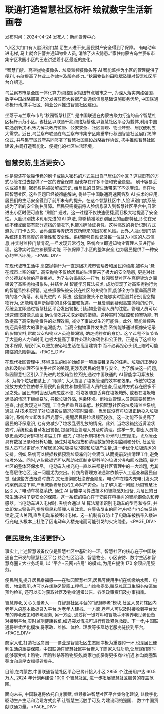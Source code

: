 # 联通打造智慧社区标杆 绘就数字生活新画卷

发布时间：2024-04-24 发布人：新闻宣传中心

“小区大门口有人脸识别门禁,陌生人进不来,居民财产安全得到了保障。 有电动车进电梯, 马上就会告警并通知物业人员, 消除了火灾隐患。”家住内蒙古乌兰察布市集宁区秋园小区的王志讲述着小区最近的变化。

“智慧门禁、高空抛物摄像头、垃圾监控摄像头等 AI 智能监控为小区的管理提供了便利, 有效提高了物业工作效率及服务能力。”秋园物业的田晓斌经理对智慧社区平台介绍道。

乌兰察布市是全国一体化算力网络国家枢纽节点城市之一, 为深入落实网络强国、数字中国战略部署,充分发挥该市大数据产业通信信息基础设施服务优势, 中国联通积极行动,携手社区、物业公司推进智慧社区建设。

坐落于乌兰察布市的“秋园智慧社区”, 是中国联通在内蒙古聚力打造的首个智慧社区标杆示范小区。该社区以联通千兆网络为基础,以智慧社区平台为载体,利用中国联通创新技术,致力解决政府监管、公安安全、社区管理、物业转型、居民便利五大需求。近日,乌兰察布联通在乌兰察布市集宁区隆重举行秋园智慧社区展厅揭牌仪式, 并与集宁区政府共同签署了智慧社区建设战略合作协议, 携手推动智慧社区建设,共同打造智能化、便捷化的社区生活环境。

## 智慧安防,生活更安心

你是否还在依靠传统的刷卡或输入密码的方式进出自己居住的小区？这些旧有的方式尽管在过去提供了一定的安全保障,但也存在许多不便和安全隐患。 刷卡容易丢失或被复制, 密码容易被破解或忘记, 给居民的日常生活带来了不少麻烦。而在秋园智慧社区, 这些问题已经被彻底解决, 得益于中国联通高速网络及 AI 技术的应用, 居民们的生活安全得到了前所未有的提升。在这个智慧社区中,人脸识别门禁系统成为了新的安全防护屏障。居民只需提前将人脸信息录入到智慧社区平台中,日常进出小区时便可直接 “刷脸” 通过。这一过程不仅快速便捷,而且极大地提高了安全性。人脸识别技术利用先进的 AI 算法, 能够精准地识别居民的面部特征,即使在光线不佳或面部有部分遮挡的情况下,也能准确验证身份。这种高效的身份识别方式避免了门卡丢失、密码泄露等传统方式所带来的困扰和风险。此外,人脸识别门禁系统还具有高度的灵活性和安全性。系统能够自动记录每一位进入小区的人员信息,并实时监控门禁情况,一旦发现异常行为, 系统会立即通知物业管理人员进行处理。这种实时监控和预警功能, 不仅保障了小区的整体安全,也为居民提供了一种安心的生活环境。<PAGE_DIV> 

在现代城市生活中,高空抛物行为一直是困扰城市管理者和居民的顽疾,被称为“悬在城市上空的痛”。高空抛物不仅给居民的生活带来了极大的安全隐患, 更是对社会公德和法律的严重挑战。为了有效遏制这一行为, 秋园智慧社区在高层建筑之间架设了高空抛物摄像头, 并结合 AI 智能学习算法技术, 成功实现了对高空抛物行为的智能监控和预警。这些摄像头被安装在社区的关键位置,能够全方位覆盖高层建筑的各个角落。利用先进的 AI 算法, 这些摄像头不仅能够实时监测并识别高空抛物行为, 还能精准判断抛物的具体位置和轨迹。一旦检测到疑似高空抛物的动作, 系统会立即通过智慧社区平台发出警报, 引起物业管理人员的注意。管理人员可以迅速调取摄像头画面,确认情况并采取必要的措施。这种实时的监控和预警功能, 有效提高了高空抛物事件的处理效率, 减少了事故发生的可能性。此外, 智能监控系统还具备强大的事件追溯能力。当高空抛物事件发生后,系统能够通过摄像头记录的影像资料,帮助公安和物业人员追根溯源, 确定抛物者的身份。这个过程不仅节省了大量的人力和时间,也极大提高了事件处理的准确性和公正性。正是有了这样的技术保障, 居民们可以更加安心地生活在高层建筑中,而不必再担心头顶上随时可能降临的危险物品。<PAGE_DIV> 

在现代社区管理中, 环境卫生的维护始终是一项重要且复杂的任务。垃圾的正确投放和及时处理不仅关乎社区的美观,更涉及居民的健康与安全。为了解决这一问题,秋园智慧社区引入了先进的垃圾箱监控系统,通过中国联通的 AI 智能学习算法技术, 为每个垃圾箱装上了 “眼睛”, 大大提高了垃圾管理的效率和效果。传统的垃圾投放方式往往依赖于居民的自觉性和物业管理人员的巡查,但这种方式存在很多不足之处。居民有时会因为疏忽或不便, 将垃圾随意丢弃在垃圾箱外, 或者在垃圾箱满溢的情况下继续投放, 导致垃圾外溢, 污染环境。而物业管理人员则需要频繁地巡查, 才能发现这些问题, 工作负担重且效率低。秋园智慧社区的垃圾箱监控系统,通过 AI 技术实现了对垃圾投放情况的实时监控。 当居民没有将垃圾正确投入垃圾箱时, 系统会立即发出声光警告, 提醒居民将垃圾规范投放。这一功能不仅提高了居民的环保意识, 也有效减少了垃圾乱丢乱放的情况。此外, 当垃圾箱接近满溢状态时, 系统也会自动发出警报, 提醒物业管理人员及时清理。这样一来, 物业人员能够更高效地安排垃圾清运工作, 避免了垃圾长期堆积所带来的卫生隐患。该系统还具有数据记录和分析功能, 通过对垃圾投放和清理数据的长期监测和分析, 社区管理人员可以更好地了解居民的垃圾投放习惯和垃圾产生量,进一步优化垃圾清运的安排。例如,系统可以根据数据预测垃圾箱何时会满溢,从而提前安排清理工作,避免垃圾外溢。同时,这些数据还可以帮助社区制定更科学的垃圾分类和回收政策, 提升社区的整体环保水平。 电动车入楼充电一直以来都是社区管理中的一大难题, 尤其在高层住宅区, 这一问题尤为突出。传统的管理方法通常依赖于人工巡查和居民自觉, 但这些方法既费时费力,又无法彻底杜绝安全隐患。电动车在楼内充电引发火灾的案例屡见不鲜,严重威胁着居民的生命财产安全。为了解决这一问题,秋园智慧社区引入了电动车梯控系统, 通过 AI 智能学习算法技术和智能感知设备, 为居民的日常生活提供了更安全的保障。这一系统的核心在于安装在电梯内的智能摄像头和传感器。当电动车进入电梯时, 系统会通过 AI 算法精准识别电动车的型号和特征, 并立即发出警告声,提醒居民和管理人员注意。在警告发出的同时,电梯门也会被系统锁定,无法关闭,直到电动车被移出电梯。这一机制有效防止了电动车被携带入楼进行充电,从根本上杜绝了因电动车入楼充电而可能引发的火灾隐患。<PAGE_DIV> 

## 便民服务,生活更舒心

事实上,上述智慧设备仅仅是智慧社区中基础的一环。智慧社区的核心在于中国联通自主研发的智慧社区平台,结合社区治理、智慧物业、小区安防、数字生活和智慧商圈五大业务场景, 以 “平台+云网+应用” 的模式, 为用户提供 170 余项应用服务。

便民利民,提升居民幸福感——在秋园智慧社区,居民可使用手机在线缴纳水费、电费、物业费用,也可以在线联系智家工程师上门维修宽带,联系社区卫生服务站医生预约检查, 还可以实时获取社区及物业通知公告、各类政策资讯及办事指南。

智慧养老,关心关爱老人——在智慧社区平台的“智慧养老”模块,社区人员将辖区内老年人的基本数据录入平台,为老年人建档。一方面,老年人可以及时接收到平台发布的养老政策和养老服务, 另一方面, 通过将一键呼叫和智能手环等养老助老设备对接到平台,实时监测健康数值,如遇突发情况可进行有效紧急救援。下一步,中国联通将继续优化模块,将家政、维修、体检、理发等多项助老服务链接到平台。<PAGE_DIV> 

商家入驻,打造社区商圈——商业是智慧社区生态圈中极为重要的一环,也是居民便利生活的重要保障。中国联通在智慧社区平台嵌入了商家入驻功能,让居民们随时能够享受线上购物、团购秒杀等购物服务,商家也能获得更多商业机遇,推动商圈繁荣度和居民幸福感双提升。

目前,在内蒙古,中国联通智慧社区平台已累计接入小区 2855 个,注册用户达 60.5 万人, 2024 年计划再建设 1000 个智慧社区, 进一步拓展智慧社区服务的覆盖范围。

面向未来, 中国联通将依托自身禀赋, 继续推进智慧社区平台集约化建设, 以数字化驱动生产生活和治理方式变革,让智慧生活触手可及,为建设网络强国、 数字中国贡献联通力量。<PAGE_DIV> 